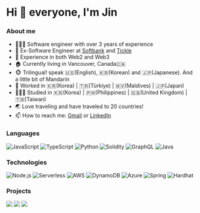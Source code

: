 # Hi :wave: everyone, I'm Jin

### About me

- 👨🏻‍💻 Software engineer with over 3 years of experience
- 💬 Ex-Software Engineer at [Softbank](https://group.softbank/en) and [Tickle](https://tickleinvest.com/)
- 🤖 Experience in both Web2 and Web3
- 🏠 Currently living in Vancouver, Canada🇨🇦
- 🐵 Trilingual! speak 🇺🇸(English), 🇰🇷(Korean) and 🇯🇵(Japanese). And a little bit of Mandarin
- 💼 Worked in 🇰🇷(Korea) | 🇹🇷(Türkiye) | 🇲🇻(Maldives) | 🇯🇵(Japan)
- 👨🏻‍🎓 Studied in 🇰🇷(Korea) | 🇵🇭(Philippines) | 🇬🇧(United Kingdom) | 🇹🇼(Taiwan)
- 🌏 Love traveling and have traveled to 20 countries!
- 📫 How to reach me: [Gmail](dev.dongjin.lee@gmail.com) or [LinkedIn](https://www.linkedin.com/in/dev-dongjin)

### Languages

![JavaScript](https://img.shields.io/badge/-JavaScript-000?&logo=JavaScript)
![TypeScript](https://img.shields.io/badge/-TypeScript-000?&logo=TypeScript)
![Python](https://img.shields.io/badge/-Python-000?&logo=Python)
![Solidity](https://img.shields.io/badge/-Solidity-000?&logo=Solidity)
![GraphQL](https://img.shields.io/badge/-GraphQL-000?&logo=GraphQL&logoColor=007396)
![Java](https://img.shields.io/badge/-Java-000?&logo=Java&logoColor=007396)

### Technologies

![Node.js](https://img.shields.io/badge/-Node.js-000?&logo=node.js)
![Serverless](https://img.shields.io/badge/-Serverless-000?&logo=serverless)
![AWS](https://img.shields.io/badge/-AWS-000?&logo=Amazon-AWS&logoColor=F90)
![DynamoDB](https://img.shields.io/badge/-DynamoDB-000?&logo=amazondynamodb)
![Azure](https://img.shields.io/badge/-Azure-000?&logo=azuredevops)
![Spring](https://img.shields.io/badge/-Spring-000?&logo=Spring)
![Hardhat](https://img.shields.io/badge/-Hardhat-000?&logo=Hardhat)

### Projects

[![](https://img.shields.io/badge/-👟%20SneakDraw-000)](https://github.com/uracali/SneakDraw)
[![](https://img.shields.io/badge/-🦠%20COVID‑19%20Dashboard-000)](https://github.com/dev-dongjin/COVID-19-Dashboard)
[![](https://img.shields.io/badge/-🪙%20CryptoKick-000)](https://github.com/dev-dongjin/COVID-19-Dashboard)

